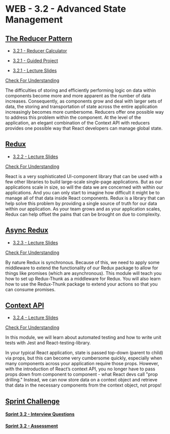 # WEB - 3.2 - Advanced State Management

## [The Reducer Pattern](./Module_1-The-Reducer-Pattern/README.md)

-   [3.2.1 - Reducer Calculator](https://github.com/bloominstituteoftechnology/web-module-project-reducer)

-   [3.2.1 - Guided Project](https://github.com/bloominstituteoftechnology/web-guided-project-reducer)

-   [3.2.1 - Lecture Slides](https://docs.google.com/presentation/d/1XsvFOLkcYtTqXoldXzi5NPvVWwhoBn_JGDqplKDP4yc/edit?usp=sharing)

[Check For Understanding](./Module_1-The-Reducer-Pattern/Objects/Understanding.md)

The difficulties of storing and efficiently performing logic on data within components become more and more apparent as the number of data increases. Consequently, as components grow and deal with larger sets of data, the storing and transportation of state across the entire application increasingly becomes more cumbersome. Reducers offer one possible way to address this problem within the component. At the level of the application, an elegant combination of the Context API with reducers provides one possible way that React developers can manage global state.

## [Redux](./Module_2-Redux/README.md)

-   [3.2.2 - Lecture Slides](https://docs.google.com/presentation/d/1d1obD6mw8ZmUuvs5zYOvZvlhS5Nlo_cvI9oLbyx0Mow/edit#slide=id.g6e1547e6a2_0_88)

[Check For Understanding](./Module_2-Redux/Objects/Understanding.md)

React is a very sophisticated UI-component library that can be used with a few other libraries to build large-scale single-page applications. But as our applications scale in size, so will the data we are concerned with within our applications. And you can only start to imagine how difficult it might be to manage all of that data inside React components. Redux is a library that can help solve this problem by providing a single source of truth for our data within our application. As your team grows and as your application scales, Redux can help offset the pains that can be brought on due to complexity.

## [Async Redux](./Module_3-Async-Redux/README.md)

-   [3.2.3 - Lecture Slides](https://docs.google.com/presentation/d/1Pi7EPfPt2yp6-GykL_J-07ZEejnJqKVPy6_wO9kSGr8/edit?usp=sharing)

[Check For Understanding](./Module_3-Async-Redux/Objects/Understanding.md)

By nature Redux is synchronous. Because of this, we need to apply some middleware to extend the functionality of our Redux package to allow for things like promises (which are asynchronous). This module will teach you how to set up Redux-Thunk as a middleware for Redux. You will also learn how to use the Redux-Thunk package to extend your actions so that you can consume promises.

## [Context API](./Module_4-Contex-API/README.md)

-   [3.2.4 - Lecture Slides](https://docs.google.com/presentation/d/1xiN7mFjhVgJ0aHDvcQ7B4RwcftIODhlPEUlHJasLfag/edit?usp=sharing)

[Check For Understanding](./Module_4-Contex-API/Objects/Understanding.md)

In this module, we will learn about automated testing and how to write unit tests with Jest and React-testing-library.

In your typical React application, state is passed top-down (parent to child) via props, but this can become very cumbersome quickly, especially when many components across your application require those props. However, with the introduction of React’s context API, you no longer have to pass props down from component to component - what React devs call "prop drilling." Instead, we can now store data on a context object and retrieve that data in the necessary components from the context object, not props!

## [Sprint Challenge](./Sprint)

#### [Sprint 3.2 - Interview Questions](./Sprint/solution/interview_answers.md)

#### [Sprint 3.2 - Assessment](./Sprint/Assessment.md)